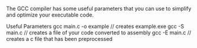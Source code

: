 The GCC compiler has some useful parameters that you can use to simplify and optimize your executable code.

Useful Parameters
gcc main.c -o example // creates example.exe 
gcc -S main.c         // creates a file of your code converted to assembly
gcc -E main.c         // creates a c file that has been preprocessed
